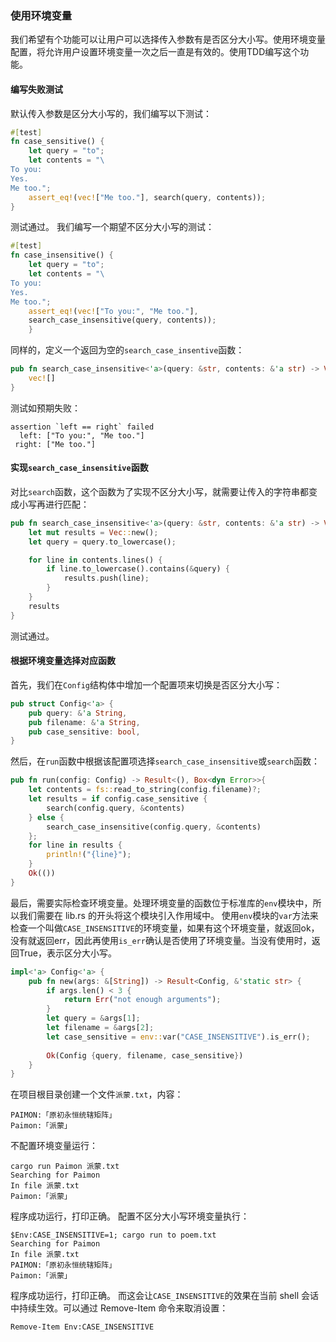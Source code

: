 ### 使用环境变量
我们希望有个功能可以让用户可以选择传入参数有是否区分大小写。使用环境变量配置，将允许用户设置环境变量一次之后一直是有效的。使用TDD编写这个功能。

#### 编写失败测试
默认传入参数是区分大小写的，我们编写以下测试：
```rust
#[test]
fn case_sensitive() {
    let query = "to";
    let contents = "\
To you:
Yes.
Me too.";
    assert_eq!(vec!["Me too."], search(query, contents));
}
```
测试通过。
我们编写一个期望不区分大小写的测试：
```rust
#[test]
fn case_insensitive() {
    let query = "to";
    let contents = "\
To you:
Yes.
Me too.";
    assert_eq!(vec!["To you:", "Me too."], 
    search_case_insensitive(query, contents));
    }
```
同样的，定义一个返回为空的`search_case_insentive`函数：
```rust
pub fn search_case_insensitive<'a>(query: &str, contents: &'a str) -> Vec<&'a str> {
    vec![]
}
```
测试如预期失败：
```shell
assertion `left == right` failed
  left: ["To you:", "Me too."]
 right: ["Me too."]
```

#### 实现`search_case_insensitive`函数
对比`search`函数，这个函数为了实现不区分大小写，就需要让传入的字符串都变成小写再进行匹配：
```rust
pub fn search_case_insensitive<'a>(query: &str, contents: &'a str) -> Vec<&'a str> {
    let mut results = Vec::new();
    let query = query.to_lowercase();

    for line in contents.lines() {
        if line.to_lowercase().contains(&query) {
            results.push(line);
        }
    }
    results
}
```
测试通过。

#### 根据环境变量选择对应函数
首先，我们在`Config`结构体中增加一个配置项来切换是否区分大小写：
```rust
pub struct Config<'a> {
    pub query: &'a String,
    pub filename: &'a String,
    pub case_sensitive: bool,
}
```
然后，在`run`函数中根据该配置项选择`search_case_insensitive`或`search`函数：
```rust
pub fn run(config: Config) -> Result<(), Box<dyn Error>>{
    let contents = fs::read_to_string(config.filename)?;
    let results = if config.case_sensitive {
        search(config.query, &contents)
    } else {
        search_case_insensitive(config.query, &contents)
    };
    for line in results {
        println!("{line}");
    }
    Ok(())
}
```
最后，需要实际检查环境变量。处理环境变量的函数位于标准库的`env`模块中，所以我们需要在 lib\.rs 的开头将这个模块引入作用域中。
使用`env`模块的`var`方法来检查一个叫做`CASE_INSENSITIVE`的环境变量，如果有这个环境变量，就返回ok，没有就返回err，因此再使用`is_err`确认是否使用了环境变量。当没有使用时，返回True，表示区分大小写。
```rust
impl<'a> Config<'a> {
    pub fn new(args: &[String]) -> Result<Config, &'static str> {
        if args.len() < 3 {
            return Err("not enough arguments");
        }
        let query = &args[1];
        let filename = &args[2];
        let case_sensitive = env::var("CASE_INSENSITIVE").is_err();
    
        Ok(Config {query, filename, case_sensitive})
    }
}
```
在项目根目录创建一个文件`派蒙.txt`，内容：
```
PAIMON:「原初永恒统辖矩阵」
Paimon:「派蒙」
```
不配置环境变量运行：
```shell
cargo run Paimon 派蒙.txt
Searching for Paimon
In file 派蒙.txt
Paimon:「派蒙」
```
程序成功运行，打印正确。
配置不区分大小写环境变量执行：
```shell
$Env:CASE_INSENSITIVE=1; cargo run to poem.txt
Searching for Paimon
In file 派蒙.txt
PAIMON:「原初永恒统辖矩阵」
Paimon:「派蒙」
```
程序成功运行，打印正确。
而这会让`CASE_INSENSITIVE`的效果在当前 shell 会话中持续生效。可以通过 Remove-Item 命令来取消设置：
```shell
Remove-Item Env:CASE_INSENSITIVE
```